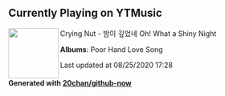 ## Currently Playing on YTMusic

[<img align="left" width="100" src="https://lh3.googleusercontent.com/wc2cR5DAiJmOT3XFiNciHIPJwEsYRScmv-xpq6Yq5zVfin8C6oBwaKCAAGiXrQJK_vMLRwKPIFlEryM">](https://music.youtube.com/channel/UCRU0hoqPi-bqE7KVqI0REDg)

Crying Nut - 밤이 깊었네 Oh! What a Shiny Night

**Albums**: Poor Hand Love Song

Last updated at 08/25/2020 17:28

#### Generated with [20chan/github-now](https://github.com/20chan/github-now)


<!--
**20chan/20chan** is a ✨ _special_ ✨ repository because its `README.md` (this file) appears on your GitHub profile.

Here are some ideas to get you started:

- 🔭 I’m currently working on ...
- 🌱 I’m currently learning ...
- 👯 I’m looking to collaborate on ...
- 🤔 I’m looking for help with ...
- 💬 Ask me about ...
- 📫 How to reach me: ...
- 😄 Pronouns: ...
- ⚡ Fun fact: ...
-->
